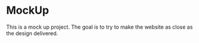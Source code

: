 # MockUp
This is a mock up project. The goal is to try to make the website as close as the design delivered.
